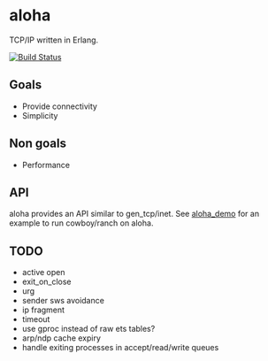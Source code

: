 aloha
=====

TCP/IP written in Erlang.

[![Build Status](https://travis-ci.org/yamt/aloha.png?branch=master)](https://travis-ci.org/yamt/aloha)

Goals
-----

- Provide connectivity
- Simplicity

Non goals
---------

- Performance

API
---

aloha provides an API similar to gen_tcp/inet.
See [aloha_demo](https://github.com/yamt/aloha_demo) for an example
to run cowboy/ranch on aloha.

TODO
----

- active open
- exit_on_close
- urg
- sender sws avoidance
- ip fragment
- timeout
- use gproc instead of raw ets tables?
- arp/ndp cache expiry
- handle exiting processes in accept/read/write queues
